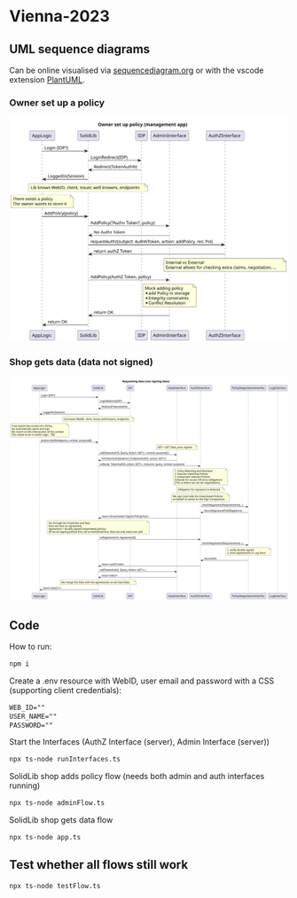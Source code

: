 # Vienna-2023

## UML sequence diagrams

Can be online visualised via [sequencediagram.org](https://sequencediagram.org/) or with the vscode extension [PlantUML](https://plantuml.com/).

### Owner set up a policy

![](../img/owner-set-up-policy.svg)

### Shop gets data (data not signed)

![](../img/shop-get-data-version-not-signing-data.svg)

## Code
How to run:

```sh
npm i
```
Create a .env resource with WebID, user email and password with a CSS (supporting client credentials):

```env
WEB_ID=""
USER_NAME=""
PASSWORD=""
```

Start the Interfaces (AuthZ Interface (server), Admin Interface (server))

```sh
npx ts-node runInterfaces.ts
```

SolidLib shop adds policy flow (needs both admin and auth interfaces running)
```sh
npx ts-node adminFlow.ts
```

SolidLib shop gets data flow

```sh
npx ts-node app.ts 
```

## Test whether all flows still work

```sh
npx ts-node testFlow.ts

```